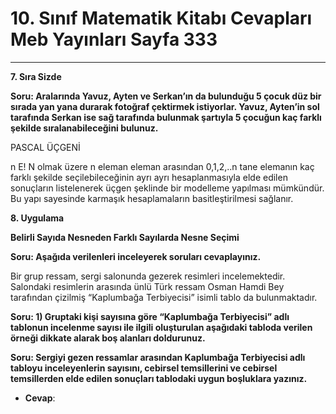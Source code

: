 # 10. Sınıf Matematik Kitabı Cevapları Meb Yayınları Sayfa 333

---

**7. Sıra Sizde**

**Soru: Aralarında Yavuz, Ayten ve Serkan’ın da bulunduğu 5 çocuk düz bir sırada yan yana durarak fotoğraf çektirmek istiyorlar. Yavuz, Ayten’in sol tarafında Serkan ise sağ tarafında bulunmak şartıyla 5 çocuğun kaç farklı şekilde sıralanabileceğini bulunuz.**

PASCAL ÜÇGENİ

 n E! N olmak üzere n eleman eleman arasından 0,1,2,..n tane elemanın kaç farklı şekilde seçilebileceğinin ayrı ayrı hesaplanmasıyla elde edilen sonuçların listelenerek üçgen şeklinde bir modelleme yapılması mümkündür. Bu yapı sayesinde karmaşık hesaplamaların basitleştirilmesi sağlanır.

**8. Uygulama**

**Belirli Sayıda Nesneden Farklı Sayılarda Nesne Seçimi**

**Soru: Aşağıda verilenleri inceleyerek soruları cevaplayınız.**

Bir grup ressam, sergi salonunda gezerek resimleri incelemektedir. Salondaki resimlerin arasında ünlü Türk ressam Osman Hamdi Bey tarafından çizilmiş “Kaplumbağa Terbiyecisi” isimli tablo da bulunmaktadır.

**Soru: 1) Gruptaki kişi sayısına göre “Kaplumbağa Terbiyecisi” adlı tablonun incelenme sayısı ile ilgili oluşturulan aşağıdaki tabloda verilen örneği dikkate alarak boş alanları doldurunuz.**

**Soru: Sergiyi gezen ressamlar arasından Kaplumbağa Terbiyecisi adlı tabloyu inceleyenlerin sayısını, cebirsel temsillerini ve cebirsel temsillerden elde edilen sonuçları tablodaki uygun boşluklara yazınız.**

-   **Cevap**: